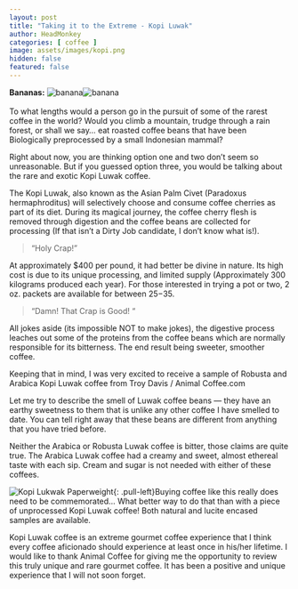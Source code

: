 ```yaml
---
layout: post
title: "Taking it to the Extreme - Kopi Luwak"
author: HeadMonkey
categories: [ coffee ]
image: assets/images/kopi.png
hidden: false
featured: false
---
```

**Bananas:** ![banana]({{site.baseurl}}/assets/images/banana.png)![banana]({{site.baseurl}}/assets/images/banana.png)<br><br>To what lengths would a person go in the pursuit of some of the rarest coffee in the world? Would you climb a mountain, trudge through a rain forest, or shall we say… eat roasted coffee beans that have been Biologically preprocessed by a small Indonesian mammal?

Right about now, you are thinking option one and two don’t seem so unreasonable. But if you guessed option three, you would be talking about the rare and exotic Kopi Luwak coffee.

The Kopi Luwak, also known as the Asian Palm Civet (Paradoxus hermaphroditus) will selectively choose and consume coffee cherries as part of its diet. During its magical journey, the coffee cherry flesh is removed through digestion and the coffee beans are collected for processing (If that isn’t a Dirty Job candidate, I don’t know what is!).

> “Holy Crap!”

At approximately $400 per pound, it had better be divine in nature. Its high cost is due to its unique processing, and limited supply (Approximately 300 kilograms produced each year). For those interested in trying a pot or two, 2 oz. packets are available for between $25-$35.

>“Damn! That Crap is Good! “

All jokes aside (its impossible NOT to make jokes), the digestive process leaches out some of the proteins from the coffee beans which are normally responsible for its bitterness. The end result being sweeter, smoother coffee.

Keeping that in mind, I was very excited to receive a sample of Robusta and Arabica Kopi Luwak coffee from Troy Davis / Animal Coffee.com

Let me try to describe the smell of Luwak coffee beans — they have an earthy sweetness to them that is unlike any other coffee I have smelled to date. You can tell right away that these beans are different from anything that you have tried before.

Neither the Arabica or Robusta Luwak coffee is bitter, those claims are quite true. The Arabica Luwak coffee had a creamy and sweet, almost ethereal taste with each sip. Cream and sugar is not needed with either of these coffees.

![Kopi Lukwak Paperweight]({{site.baseurl}}/assets/images/paperweight.jpg){: .pull-left}Buying coffee like this really does need to be commemorated… What better way to do that than with a piece of unprocessed Kopi Luwak coffee! Both natural and lucite encased samples are available.

Kopi Luwak coffee is an extreme gourmet coffee experience that I think every coffee aficionado should experience at least once in his/her lifetime. I would like to thank Animal Coffee for giving me the opportunity to review this truly unique and rare gourmet coffee. It has been a positive and unique experience that I will not soon forget. 
